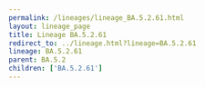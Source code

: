 ```yaml
---
permalink: /lineages/lineage_BA.5.2.61.html
layout: lineage_page
title: Lineage BA.5.2.61
redirect_to: ../lineage.html?lineage=BA.5.2.61
lineage: BA.5.2.61
parent: BA.5.2
children: ['BA.5.2.61']
---
```

